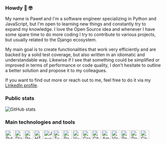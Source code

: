 ### Howdy :wave: :nerd_face:

My name is Paweł and I'm a software engineer specializing in Python and JavaScript, but I'm open to learning new things and constantly try to expand my knowledge. I love the Open Source idea and whenever I have some spare time to do more coding I try to contribute to various projects, but usually related to the Django ecosystem.

My main goal is to create functionalities that work very efficiently and are backed by a solid test coverage, but also written in an idiomatic and understandable way. Likewise if I see that something could be simplified or improved in terms of performance or code quality, I don't hesitate to outline a better solution and propose it to my colleagues.

If you want to find out more or reach out to me, feel free to do it via my [LinkedIn profile](https://www.linkedin.com/in/pawzar/).

### Public stats
![GitHub stats](https://github-readme-stats.vercel.app/api?username=pawelzar&show_icons=True&hide_title=True&hide_border=True&icon_color=000000&count_private=True&include_all_commits=True&theme=vue)

### Main technologies and tools

<img align="left" alt="Python" width="28px" src="https://user-images.githubusercontent.com/16157837/97801093-921d3280-1c3a-11eb-93a2-435243b03231.png" />
<img align="left" alt="Django" width="28px" src="https://user-images.githubusercontent.com/16157837/97801099-934e5f80-1c3a-11eb-8ace-a29a37900b58.png" />
<img align="left" alt="PostgreSQL" width="28px" src="https://user-images.githubusercontent.com/16157837/97801509-97c84780-1c3d-11eb-8f75-67bcfe4db163.png" />
<img align="left" alt="HTML5" width="28px" src="https://user-images.githubusercontent.com/16157837/97802052-2be7de00-1c41-11eb-876c-d1efe531d77c.png" />
<img align="left" alt="JavaScript" width="28px" src="https://user-images.githubusercontent.com/16157837/97801102-93e6f600-1c3a-11eb-9088-876a3addce97.png" />
<img align="left" alt="TypeScript" width="28px" src="https://user-images.githubusercontent.com/16157837/97801313-11f7cc80-1c3c-11eb-9b95-f0e1c1e97c9c.png" />
<img align="left" alt="React" width="28px" src="https://user-images.githubusercontent.com/16157837/97801100-934e5f80-1c3a-11eb-9c2a-6260a941f665.png" />
<img align="left" alt="Vue.js" width="28px" src="https://user-images.githubusercontent.com/16157837/97801277-bc232480-1c3b-11eb-979e-f1ef306e16bf.png" />
<img align="left" alt="GraphQL" width="28px" src="https://user-images.githubusercontent.com/16157837/97801094-92b5c900-1c3a-11eb-9d39-b3e1302c5a0e.png" />
<img align="left" alt="Git" width="28px" src="https://user-images.githubusercontent.com/16157837/97801095-92b5c900-1c3a-11eb-88c2-c5b57e730b4f.png" />
<img align="left" alt="Amazon Web Services" width="28px" src="https://user-images.githubusercontent.com/16157837/97801097-92b5c900-1c3a-11eb-8653-e70d35752160.png" />
<img align="left" alt="Visual Studio Code" width="28px" src="https://user-images.githubusercontent.com/16157837/97801101-93e6f600-1c3a-11eb-949e-c8339ccfa4e3.png" />
<img align="left" alt="Postman" width="28px" src="https://user-images.githubusercontent.com/16157837/97802027-f5aa5e80-1c40-11eb-94cc-684ae1f06173.png" />
<img align="left" alt="Docker" width="28px" src="https://user-images.githubusercontent.com/16157837/97801098-934e5f80-1c3a-11eb-8a82-8b30ceb27371.png" />
<img align="left" alt="CircleCI" width="28px" src="https://user-images.githubusercontent.com/16157837/97801278-be857e80-1c3b-11eb-8cef-65b31ea5712d.png" />
